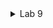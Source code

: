 
<details>
<summary>Lab 9</summary>

<br/>

Signing UP

![](screenshots/1.png)

<br/>

![](screenshots/2.png)

<br/>

Sign UP completed

![](screenshots/3.png)

<br/>

AWS Management Console Home

![](screenshots/4.png)

</details>

<br/>